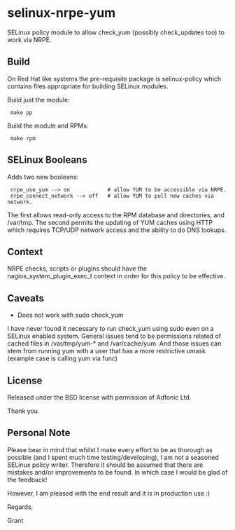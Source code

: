 selinux-nrpe-yum
================

SELinux policy module to allow check_yum (possibly check_updates too) to work
via NRPE.

Build
-----

On Red Hat like systems the pre-requisite package is selinux-policy which
contains files appropriate for building SELinux modules.

Build just the module:

```
 make pp
```

Build the module and RPMs:

```
 make rpm
```

SELinux Booleans
----------------

Adds two new booleans:

```
 nrpe_use_yum --> on            # allow YUM to be accessible via NRPE.
 nrpe_connect_network --> off   # allow YUM to pull new caches via network.
```

The first allows read-only access to the RPM database and directories, and
/var/tmp.  The second permits the updating of YUM caches using HTTP which
requires TCP/UDP network access and the ability to do DNS lookups.

Context
-------

NRPE checks, scripts or plugins should have the nagios_system_plugin_exec_t
context in order for this policy to be effective.

Caveats
-------

* Does not work with sudo check_yum

I have never found it necessary to run check_yum using sudo even on a SELinux
enabled system. General issues tend to be permissions related of cached files
in /var/tmp/yum-* and /var/cache/yum. And those issues can stem from running
yum with a user that has a more restrictive umask (example case is calling yum
via func)

License
-------

Released under the BSD license with permission of Adfonic Ltd.

Thank you.

Personal Note
-------------

Please bear in mind that whilst I make every effort to be as thorough as
possible (and I spent much time testing/developing), I am not a seasoned
SELinux policy writer. Therefore it should be assumed that there are mistakes
and/or improvements to be found. In which case I would be glad of the feedback!

However, I am pleased with the end result and it is in production use :)

Regards,

Grant

